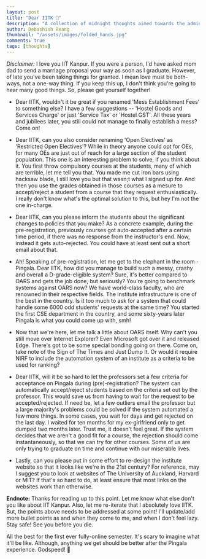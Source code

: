 ```yaml
---
layout: post
title: "Dear IITK 🙏"
description: "A collection of midnight thoughts aimed towards the admins at IIT Kanpur. Please, you can do better!"
author: Debashish Reang
thumbnail: "/assets/images/folded_hands.jpg"
comments: true
tags: [thoughts]
---
```

*Disclaimer:* I love you IIT Kanpur. If you were a person, I'd have asked mom dad to send a marriage proposal your way as soon as I graduate. However, of late you've been taking things for granted. I mean love must be both-ways, not a one-way thing. If you keep this up, I don't think you're going to hear many good things. So, please get yourself together!

* Dear IITK, wouldn't it be great if you renamed 'Mess Establishment Fees' to something else? I have a few suggestions -- 'Hostel Goods and Services Charge' or just 'Service Tax' or 'Hostel GST'. All these years and jubilees later, you still could not manage to finally establish a mess? Come on!

* Dear IITK, can you also consider renaming 'Open Electives' as 'Restricted Open Electives'? While in theory anyone could opt for OEs, for many OEs are just out of reach for a large section of the student population. This one is an interesting problem to solve, if you think about it. You first throw compulsory courses at the students, many of which are terrible, let me tell you that. You made me cut iron bars using hacksaw blade, I still love you but that wasn;t what I signed up for. And then you use the grades obtained in those courses as a mesure to accept/reject a student from a course that they request enthusiastically. I really don't know what's the optimal solution to this, but hey I'm not the one in-charge.

* Dear IITK, can you please inform the students about the significant changes to policies that you make? As a concrete example, during the pre-registration, previously courses got auto-accepted after a certain time period, if there was no response from the instructor's end. Now, instead it gets auto-rejected. You could have at least sent out a short email about that.

* Ah! Speaking of pre-registration, let me get to the elephant in the room - Pingala. Dear IITK, how did you manage to build such a messy, crashy and overall a D-grade-eligible system? Sure, it's better compared to OARS and gets the job done, but seriously? You're going to benchmark systems against OARS now? We have world-class faculty, who are renowned in their respective fields. The institute infrastructure is one of the best in the country. Is it too much to ask for a system that could handle some 6000 odd students' requests at the same time? You started the first CSE department in the country, and some sixty-years later Pingala is what you could come up with, smh!

* Now that we're here, let me talk a little about OARS itself. Why can't you still move over Internet Explorer? Even Microsoft got over it and released Edge. There's got to be some special bonding going on there. Come on, take note of the Sign of The Times and Just Dump It. Or would it require NIRF to include the automation system of an institute as a criteria to be used for ranking?

* Dear IITK, will it be so hard to let the professors set a few criteria for acceptance on Pingala during (pre)-registration? The system can automatically accept/reject students based on the criteria set out by the professor. This would save us from having to wait for the request to be accepted/rejected. If need be, let a few outliers email the professor but a large majority's problems could be solved if the system automated a few more things. In some cases, you wait for days and get rejected on the last day. I waited for ten months for my ex-girlfriend only to get dumped two months later. Trust me, it doesn't feel great. If the system decides that we aren't a good fit for a course, the rejection should come instantaneously, so that we can try for other courses. Some of us are only trying to graduate on time and continue with our miserable lives.

* Lastly, can you please put in some effort to re-design the institute website so that it looks like we're in the 21st century? For reference, may I suggest you to look at websites of The University of Auckland, Harvard or MIT? If that's so hard to do, at least ensure that most links on the websites work than otherwise. 

**Endnote:** Thanks for reading up to this point. Let me know what else don't you like about IIT Kanpur. Also, let me re-iterate that I absolutely love IITK. But, the points above needs to be addressed at some point! I'll update/add more bullet points as and when they come to me, and when I don't feel lazy. Stay safe! See you before you die.

All the best for the first ever fully-online semester. It's scary to imagine what it'll be like. Although, anything we get should be better after the Pingala experience. Godspeed! 🙏